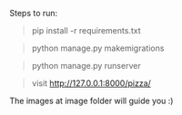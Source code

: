 Steps to run:

> pip install -r requirements.txt 

> python manage.py makemigrations 

> python manage.py runserver  

> visit http://127.0.0.1:8000/pizza/ 

The images at image folder will guide you :)

